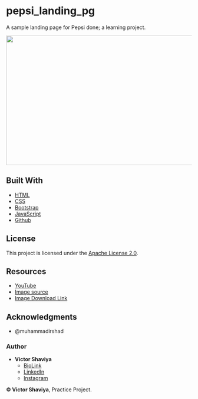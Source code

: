 # pepsi_landing_pg
A sample landing page for Pepsi done; a learning project.
          
<img src="#" width="600" height="350">             

## Built With

* [HTML](https://developer.mozilla.org/en-US/docs/Web/HTML)        
* [CSS](https://developer.mozilla.org/en-US/docs/Web/css)             
* [Bootstrap](https://getbootstrap.com/docs/5.2/getting-started/introduction/)         
* [JavaScript](https://developer.mozilla.org/en-US/docs/Web/JavaScript)              
* [Github](https://github.com/ShaviyaVictor/shaviya)

## License

This project is licensed under the [Apache License 2.0](https://github.com/ShaviyaVictor/pepsi_landing_pg/blob/main/LICENSE).           

## Resources
- [YouTube](https://www.youtube.com/watch?v=s_z5laE4KTw&list=PL5e68lK9hEzdmJe2h5oj82ISt7SQDSxh5&index=9)          
- [Image source](https://www.pepsi.com/)          
- [Image Download Link](https://drive.google.com/drive/folders/1UV9V0je86fWuDqjx7bnTJJE4WB95OkSM)          


## Acknowledgments

* @muhammadirshad

### Author

* **Victor Shaviya**        
  - [BioLink](https://bio.link/shaviya)       
  - [LinkedIn](https://www.linkedin.com/in/ShaviyaVictor/)          
  - [Instagram](https://www.instagram.com/shaviyavictor/)        
  
  
**© Victor Shaviya**, Practice Project.